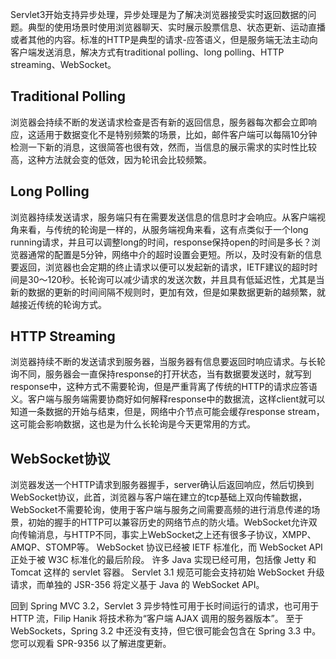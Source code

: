 Servlet3开始支持异步处理，异步处理是为了解决浏览器接受实时返回数据的问题。典型的使用场景时使用浏览器聊天、实时展示股票信息、状态更新、运动直播或者其他的内容。标准的HTTP是典型的请求-应答语义，但是服务端无法主动向客户端发送消息，解决方式有traditional polling、long polling、HTTP streaming、WebSocket。
## Traditional Polling
浏览器会持续不断的发送请求检查是否有新的返回信息，服务器每次都会立即响应，这适用于数据变化不是特别频繁的场景，比如，邮件客户端可以每隔10分钟检测一下新的消息，这很简答也很有效，然而，当信息的展示需求的实时性比较高，这种方法就会变的低效，因为轮讯会比较频繁。
## Long Polling
浏览器持续发送请求，服务端只有在需要发送信息的信息时才会响应。从客户端视角来看，与传统的轮询是一样的，从服务端视角来看，这有点类似于一个long running请求，并且可以调整long的时间，response保持open的时间是多长？浏览器通常的配置是5分钟，网络中介的超时设置会更短。所以，及时没有新的信息要返回，浏览器也会定期的终止请求以便可以发起新的请求，IETF建议的超时时间是30～120秒。长轮询可以减少请求的发送次数，并且具有低延迟性，尤其是当新的数据的更新的时间间隔不规则时，更加有效，但是如果数据更新的越频繁，就越接近传统的轮询方式。
## HTTP Streaming
浏览器持续不断的发送请求到服务器，当服务器有信息要返回时响应请求。与长轮询不同，服务器会一直保持response的打开状态，当有数据要发送时，就写到response中，这种方式不需要轮询，但是严重背离了传统的HTTP的请求应答语义。客户端与服务端需要协商好如何解释response中的数据流，这样client就可以知道一条数据的开始与结束，但是，网络中介节点可能会缓存response stream，这可能会影响数据，这也是为什么长轮询是今天更常用的方式。
## WebSocket协议
浏览器发送一个HTTP请求到服务器握手，server确认后返回响应，然后切换到WebSocket协议，此首，浏览器与客户端在建立的tcp基础上双向传输数据，WebSocket不需要轮询，使用于客户端与服务之间需要高频的进行消息传递的场景，初始的握手的HTTP可以兼容历史的网络节点的防火墙。WebSocket允许双向传输消息，与HTTP不同，事实上WebSocket之上还有很多子协议，XMPP、AMQP、STOMP等。
WebSocket 协议已经被 IETF 标准化，而 WebSocket API 正处于被 W3C 标准化的最后阶段。 许多 Java 实现已经可用，包括像 Jetty 和 Tomcat 这样的 servlet 容器。 Servlet 3.1 规范可能会支持初始 WebSocket 升级请求，而单独的 JSR-356 将定义基于 Java 的 WebSocket API。

回到 Spring MVC 3.2，Servlet 3 异步特性可用于长时间运行的请求，也可用于 HTTP 流，Filip Hanik 将技术称为“客户端 AJAX 调用的服务器版本”。 至于 WebSockets，Spring 3.2 中还没有支持，但它很可能会包含在 Spring 3.3 中。 您可以观看 SPR-9356 以了解进度更新。
